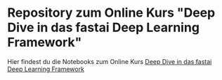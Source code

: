 # Repository zum Online Kurs "Deep Dive in das fastai Deep Learning Framework"

Hier findest du die Notebooks zum Online Kurs [Deep Dive in das fastai Deep Learning Framework](https://academy.we-make.ai/courses/deep-dive-fastai-framework/)
